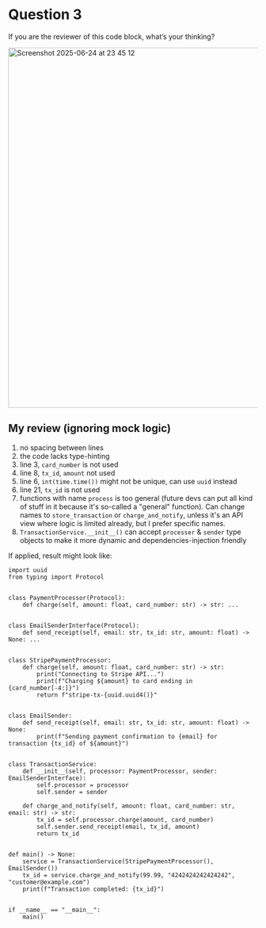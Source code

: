 # Question 3
If you are the reviewer of this code block, what’s your thinking?

<img width="727" alt="Screenshot 2025-06-24 at 23 45 12" src="https://github.com/user-attachments/assets/d89903d0-c588-4729-9f60-e44c689b9622" />

## My review (ignoring mock logic)
1. no spacing between lines
2. the code lacks type-hinting
3. line 3, `card_number` is not used
4. line 8, `tx_id`, `amount` not used
5. line 6, `int(time.time())` might not be unique, can use `uuid` instead
6. line 21, `tx_id` is not used
7. functions with name `process` is too general (future devs can put all kind of stuff in it because it's so-called a "general" function). Can change names to `store_transaction` or `charge_and_notify`, unless it's an API view where logic is limited already, but I prefer specific names.
8. `TransactionService.__init__()` can accept `processer` & `sender` type objects to make it more dynamic and dependencies-injection friendly

If applied, result might look like:
```
import uuid
from typing import Protocol


class PaymentProcessor(Protocol):
    def charge(self, amount: float, card_number: str) -> str: ...


class EmailSenderInterface(Protocol):
    def send_receipt(self, email: str, tx_id: str, amount: float) -> None: ...


class StripePaymentProcessor:
    def charge(self, amount: float, card_number: str) -> str:
        print("Connecting to Stripe API...")
        print(f"Charging ${amount} to card ending in {card_number[-4:]}")
        return f"stripe-tx-{uuid.uuid4()}"


class EmailSender:
    def send_receipt(self, email: str, tx_id: str, amount: float) -> None:
        print(f"Sending payment confirmation to {email} for transaction {tx_id} of ${amount}")


class TransactionService:
    def __init__(self, processor: PaymentProcessor, sender: EmailSenderInterface):
        self.processor = processor
        self.sender = sender

    def charge_and_notify(self, amount: float, card_number: str, email: str) -> str:
        tx_id = self.processor.charge(amount, card_number)
        self.sender.send_receipt(email, tx_id, amount)
        return tx_id


def main() -> None:
    service = TransactionService(StripePaymentProcessor(), EmailSender())
    tx_id = service.charge_and_notify(99.99, "4242424242424242", "customer@example.com")
    print(f"Transaction completed: {tx_id}")


if __name__ == "__main__":
    main()

```
